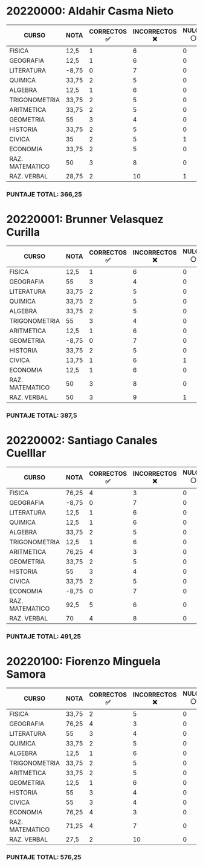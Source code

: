 # 20220000: Aldahir Casma Nieto

| CURSO           | NOTA  | CORRECTOS ✅ | INCORRECTOS ❌ | NULOS ⚪ |
| --------------- | ----- | ------------ | -------------- | -------- |
| FISICA          | 12,5  | 1            | 6              | 0        |
| GEOGRAFIA       | 12,5  | 1            | 6              | 0        |
| LITERATURA      | -8,75 | 0            | 7              | 0        |
| QUIMICA         | 33,75 | 2            | 5              | 0        |
| ALGEBRA         | 12,5  | 1            | 6              | 0        |
| TRIGONOMETRIA   | 33,75 | 2            | 5              | 0        |
| ARITMETICA      | 33,75 | 2            | 5              | 0        |
| GEOMETRIA       | 55    | 3            | 4              | 0        |
| HISTORIA        | 33,75 | 2            | 5              | 0        |
| CIVICA          | 35    | 2            | 5              | 1        |
| ECONOMIA        | 33,75 | 2            | 5              | 0        |
| RAZ. MATEMATICO | 50    | 3            | 8              | 0        |
| RAZ. VERBAL     | 28,75 | 2            | 10             | 1        |

### PUNTAJE TOTAL: 366,25

# 20220001: Brunner Velasquez Curilla

| CURSO           | NOTA  | CORRECTOS ✅ | INCORRECTOS ❌ | NULOS ⚪ |
| --------------- | ----- | ------------ | -------------- | -------- |
| FISICA          | 12,5  | 1            | 6              | 0        |
| GEOGRAFIA       | 55    | 3            | 4              | 0        |
| LITERATURA      | 33,75 | 2            | 5              | 0        |
| QUIMICA         | 33,75 | 2            | 5              | 0        |
| ALGEBRA         | 33,75 | 2            | 5              | 0        |
| TRIGONOMETRIA   | 55    | 3            | 4              | 0        |
| ARITMETICA      | 12,5  | 1            | 6              | 0        |
| GEOMETRIA       | -8,75 | 0            | 7              | 0        |
| HISTORIA        | 33,75 | 2            | 5              | 0        |
| CIVICA          | 13,75 | 1            | 6              | 1        |
| ECONOMIA        | 12,5  | 1            | 6              | 0        |
| RAZ. MATEMATICO | 50    | 3            | 8              | 0        |
| RAZ. VERBAL     | 50    | 3            | 9              | 1        |

### PUNTAJE TOTAL: 387,5

# 20220002: Santiago Canales Cuelllar

| CURSO           | NOTA  | CORRECTOS ✅ | INCORRECTOS ❌ | NULOS ⚪ |
| --------------- | ----- | ------------ | -------------- | -------- |
| FISICA          | 76,25 | 4            | 3              | 0        |
| GEOGRAFIA       | -8,75 | 0            | 7              | 0        |
| LITERATURA      | 12,5  | 1            | 6              | 0        |
| QUIMICA         | 12,5  | 1            | 6              | 0        |
| ALGEBRA         | 33,75 | 2            | 5              | 0        |
| TRIGONOMETRIA   | 12,5  | 1            | 6              | 0        |
| ARITMETICA      | 76,25 | 4            | 3              | 0        |
| GEOMETRIA       | 33,75 | 2            | 5              | 0        |
| HISTORIA        | 55    | 3            | 4              | 0        |
| CIVICA          | 33,75 | 2            | 5              | 0        |
| ECONOMIA        | -8,75 | 0            | 7              | 0        |
| RAZ. MATEMATICO | 92,5  | 5            | 6              | 0        |
| RAZ. VERBAL     | 70    | 4            | 8              | 0        |

### PUNTAJE TOTAL: 491,25

# 20220100: Fiorenzo Minguela Samora

| CURSO           | NOTA  | CORRECTOS ✅ | INCORRECTOS ❌ | NULOS ⚪ |
| --------------- | ----- | ------------ | -------------- | -------- |
| FISICA          | 33,75 | 2            | 5              | 0        |
| GEOGRAFIA       | 76,25 | 4            | 3              | 0        |
| LITERATURA      | 55    | 3            | 4              | 0        |
| QUIMICA         | 33,75 | 2            | 5              | 0        |
| ALGEBRA         | 12,5  | 1            | 6              | 0        |
| TRIGONOMETRIA   | 33,75 | 2            | 5              | 0        |
| ARITMETICA      | 33,75 | 2            | 5              | 0        |
| GEOMETRIA       | 12,5  | 1            | 6              | 0        |
| HISTORIA        | 55    | 3            | 4              | 0        |
| CIVICA          | 55    | 3            | 4              | 0        |
| ECONOMIA        | 76,25 | 4            | 3              | 0        |
| RAZ. MATEMATICO | 71,25 | 4            | 7              | 0        |
| RAZ. VERBAL     | 27,5  | 2            | 10             | 0        |

### PUNTAJE TOTAL: 576,25

